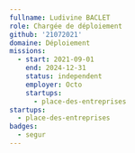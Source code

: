 ```yaml
---
fullname: Ludivine BACLET
role: Chargée de déploiement
github: '21072021'
domaine: Déploiement
missions:
  - start: 2021-09-01
    end: 2024-12-31
    status: independent
    employer: Octo
    startups:
      - place-des-entreprises
startups:
  - place-des-entreprises
badges:
  - segur
---
```

